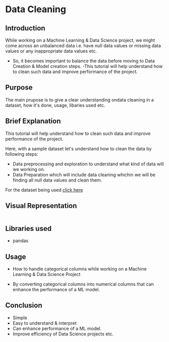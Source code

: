 # **Data Cleaning**

## **Introduction**

While working on a Machine Learning & Data Science project, we might come across an unbalanced data i.e. have null data values or  missing data values or any inappropriate data values etc. 
- So, it becomes important to balance the data before moving to Data Creation & Model creation steps.
-This tutorial will help understand how to clean such data and improve performance of the project.

## **Purpose**

The main prupose is to give a clear understanding ondata cleaning in a dataset, how it's done, usage, libaries used etc.

## **Brief Explanation**

This tutorial will help understand how to clean such data and improve performance of the project.


Here, with a sample dataset let's understand how to clean the data by following steps:

-  Data preprocessing and exploration to understand what kind of data will we working on.
-  Data Preparation which will include data cleaning whichin we will be finding all null data values and clean them.

For the dataset being used  [click here](https://www.kaggle.com/benroshan/factors-affecting-campus-placement)


## **Visual Representation**

![]()



## **Libraries used**
- pandas


## **Usage**

- How to handle categorical columns while working on a Machine Learning & Data Science Project

- By converting categorical columns into numerical columns that can enhance the performance of a ML model.



## **Conclusion**
- Simple
- Easy to understand & interpret
- Can enhance performance of a ML model.
- Improve efficiency of Data Science projects etc.

